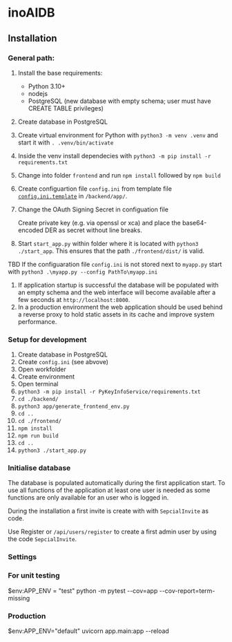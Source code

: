 # inoAIDB



## Installation

### General path:

1. Install the base requirements:
    * Python 3.10+
    * nodejs
    * PostgreSQL (new database with empty schema; user must have CREATE TABLE privileges)
1. Create database in PostgreSQL
1. Create virtual environment for Python with `python3 -m venv .venv` and start it with `. .venv/bin/activate`
1. Inside the venv install dependecies with `python3 -m pip install -r requirements.txt`
1. Change into folder `frontend` and run `npm install` followed by `npm build`
1. Create configuartion file `config.ini` from template file [`config.ini.template`](/backend/app/config.ini.template) in `/backend/app/`.
1. Change the OAuth Signing Secret in configuation file

    Create private key (e.g. via openssl or xca) and place the base64-encoded DER as secret without line breaks.
1. Start `start_app.py` within folder where it is located with `python3 ./start_app`. This ensures that the path `./frontend/dist/` is valid.

TBD    If the configuaration file `config.ini` is not stored next to `myapp.py` start with `python3 .\myapp.py --config PathTo\myapp.ini`
1. If application startup is successful the database will be populated with an empty schema and the web interface will become available after a few seconds at `http://localhost:8000`.
1. In a production environment the web application should be used behind a reverse proxy to hold static assets in its cache and improve system performance.

### Setup for development

1. Create database in PostgreSQL
1. Create `config.ini` (see abvove)
1. Open workfolder
1. Create environment
1. Open terminal
1. `python3 -m pip install -r PyKeyInfoService/requirements.txt`
1. `cd ./backend/`
1. `python3 app/generate_frontend_env.py`
1. `cd ..`
1. `cd ./frontend/`
1. `npm install`
1. `npm run build`
1. `cd ..`
1. `python3 ./start_app.py`

### Initialise database

The database is populated automatically during the first application start. To use all functions of the application at least one user is needed as some functions are only available for an user who is logged in.

During the installation a first invite is create with with `SepcialInvite` as code.

Use Register or `/api/users/register` to create a first admin user by using the code `SepcialInvite`.


### Settings

### For unit testing

$env:APP_ENV = "test"
python -m pytest --cov=app --cov-report=term-missing

### Production

$env:APP_ENV="default"
uvicorn app.main:app --reload
